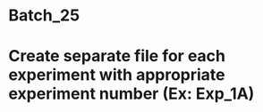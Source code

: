 # Batch_25
# Create separate file for each experiment with appropriate experiment number (Ex: Exp_1A)
